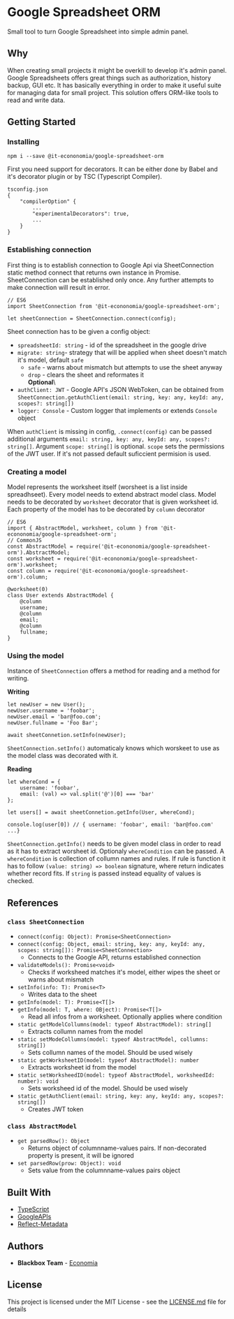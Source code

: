 # Google Spreadsheet ORM

Small tool to turn Google Spreadsheet into simple admin panel.

## Why

 When creating small projects it might be overkill to develop it's admin panel. Google Spreadsheets offers great things such as authorization, history backup, GUI etc. It has basically everything in order to make it useful suite for managing data for small project. This solution offers ORM-like tools to read and write data.

## Getting Started

### Installing

```
npm i --save @it-econonomia/google-spreadsheet-orm
```

First you need support for decorators. It can be either done by Babel and it's decorator plugin or by TSC (Typescript Compiler).

```
tsconfig.json
{
	"compilerOption" {
		...
		"experimentalDecorators": true,
		...
	}
}
```

### Establishing connection

First thing is to establish connection to Google Api via SheetConnection static method connect that returns own instance in Promise. SheetConnection can be established only once. Any further attempts to make connection will result in error.

```
// ES6
import SheetConnection from '@it-econonomia/google-spreadsheet-orm';

let sheetConnection = SheetConnection.connect(config);
```

Sheet connection has to be given a config object:

- `spreadsheetId: string` - id of the spreadsheet in the google drive
- `migrate: string`- strategy that will be applied when sheet doesn't match it's model, default `safe`
	- `safe` - warns about mismatch but attempts to use the sheet anyway
	- `drop` - clears the sheet and reformates it\
**Optional**\
- `authClient: JWT` - Google API's JSON WebToken, can be obtained from `SheetConnection.getAuthClient(email: string, key: any, keyId: any, scopes?: string[])`
- `logger: Console` - Custom logger that implements or extends `Console` object

When `authClient` is missing in config, `.connect(config)` can be passed additional arguments `email: string, key: any, keyId: any, scopes?: string[]`. Argument `scope: string[]` is optional. `scope` sets the permissions of the JWT user. If it's not passed default suficcient permision is used.

### Creating a model

Model represents the worksheet itself (worsheet is a list inside spreadhseet). Every model needs to extend abstract model class. Model needs to be decorated by `worksheet` decorator that is given worksheet id. Each property of the model has to be decorated by `column` decorator

```
// ES6
import { AbstractModel, worksheet, column } from '@it-econonomia/google-spreadsheet-orm';
// CommonJS
const AbstractModel = require('@it-econonomia/google-spreadsheet-orm').AbstractModel;
const worksheet = require('@it-econonomia/google-spreadsheet-orm').worksheet;
const column = require('@it-econonomia/google-spreadsheet-orm').column;

@worksheet(0)
class User extends AbstractModel {
	@column
	username;
	@column
	email;
	@column
	fullname;
}

```

### Using the model

Instance of `SheetConnection` offers a method for reading and a method for writing.

**Writing**
```
let newUser = new User();
newUser.username = 'foobar';
newUser.email = 'bar@foo.com';
newUser.fullname = 'Foo Bar';

await sheetConnetion.setInfo(newUser);
```

`SheetConnection.setInfo()` automaticaly knows which worskeet to use as the model class was decorated with it.

**Reading**
```
let whereCond = {
	username: 'foobar',
	email: (val) => val.split('@')[0] === 'bar'
};

let users[] = await sheetConnetion.getInfo(User, whereCond);

console.log(user[0]) // { username: 'foobar', email: 'bar@foo.com' ...}
```

`SheetConnection.getInfo()` needs to be given model class in order to read as it has to extract worsheet id. Optionaly `whereCondition` can be passed. A `whereCondition` is collection of collumn names and rules. If rule is function it has to follow `(value: string) => boolean` signature, where return indicates whether record fits. If `string` is passed instead equality of values is checked.

## References

### `class SheetConnection`

* `connect(config: Object): Promise<SheetConnection>`
* `connect(config: Object, email: string, key: any, keyId: any, scopes: string[]): Promise<SheetConnection>`
	* Connects to the Google API, returns established connection
* `validateModels(): Promise<void>`
	* Checks if worksheed matches it's model, either wipes the sheet or warns about mismatch
* `setInfo(info: T): Promise<T>`
	* Writes data to the sheet
* `getInfo(model: T): Promise<T[]>`
* `getInfo(model: T, where: OBject): Promise<T[]>`
	* Read all infos from a worksheet. Optionally applies where condition
* `static getModelCollumns(model: typeof AbstractModel): string[]`
	* Extracts collumn names from the model
* `static setModeCollumns(model: typeof AbstractModel, collumns: string[])`
	* Sets collumn names of the model. Should be used wisely
* `static getWorksheetID(model: typeof AbstractModel): number`
	* Extracts worksheet id from the model
* `static setWorksheedID(model: typeof AbstractModel, worksheedId: number): void`
	* Sets worksheed id of the model. Should be used wisely
* `static getAuthClient(email: string, key: any, keyId: any, scopes?: string[])`
	* Creates JWT token

### `class AbstractModel`
* `get parsedRow(): Object`
	* Returns object of columnname-values pairs. If non-decorated property is present, it will be ignored
* `set parsedRow(prow: Object): void`
	* Sets value from the columnname-values pairs object

## Built With

* [TypeScript](https://www.typescriptlang.org)
* [GoogleAPIs](https://www.npmjs.com/package/googleapis)
* [Reflect-Metadata](https://www.npmjs.com/package/reflect-metadata)

## Authors

* **Blackbox Team** - [Economia](https://www.economia.cz/)

## License

This project is licensed under the MIT License - see the [LICENSE.md](LICENSE.md) file for details

